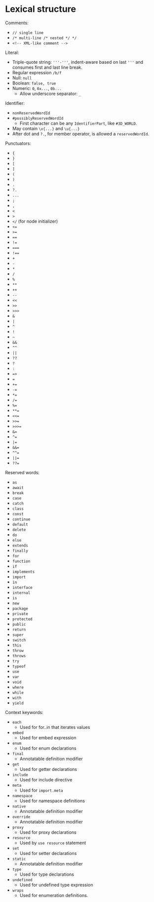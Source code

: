 # Lexical structure

Comments:

- `// single line`
- `/* multi-line /* nested */ */`
- `<!-- XML-like comment -->`

Literal:

- Triple-quote string: `'''-'''`, indent-aware based on last `'''` and consumes first and last line break.
- Regular expression `/b/f`
- Null: `null`
- Boolean: `false, true`
- Numeric: `0`, `0x...`, `0b...`
  - Allow underscore separator: `_`

Identifier:

- `nonReservedWordId`
- `#possiblyReservedWordId`
  - First character can be any `IdentifierPart`, like `#3D_WORLD`.
- May contain `\x{...}` and `\u{...}`
- After dot and `?.`, for member operator, is allowed a `reservedWordId`.

Punctuators:

- `{`
- `}`
- `[`
- `]`
- `(`
- `)`
- `.`
- `?.`
- `...`
- `;`
- `,`
- `<`
- `>`
- `</` (for node initializer)
- `<=`
- `>=`
- `==`
- `!=`
- `===`
- `!==`
- `+`
- `-`
- `*`
- `/`
- `%`
- `**`
- `++`
- `--`
- `<<`
- `>>`
- `>>>`
- `&`
- `|`
- `^`
- `!`
- `~`
- `&&`
- `^^`
- `||`
- `??`
- `?`
- `:`
- `=>`
- `=`
- `+=`
- `-=`
- `*=`
- `/=`
- `%=`
- `**=`
- `<<=`
- `>>=`
- `>>>=`
- `&=`
- `^=`
- `|=`
- `&&=`
- `^^=`
- `||=`
- `??=`

Reserved words:

- `as`
- `await`
- `break`
- `case`
- `catch`
- `class`
- `const`
- `continue`
- `default`
- `delete`
- `do`
- `else`
- `extends`
- `finally`
- `for`
- `function`
- `if`
- `implements` 
- `import`
- `in`
- `interface`
- `internal`
- `is`
- `new`
- `package`
- `private`
- `protected`
- `public`
- `return`
- `super`
- `switch`
- `this`
- `throw`
- `throws`
- `try`
- `typeof`
- `use`
- `var`
- `void`
- `where`
- `while`
- `with`
- `yield`

Context keywords:

- `each`
  - Used for for..in that iterates values
- `embed`
  - Used for embed expression
- `enum`
  - Used for enum declarations
- `final`
  - Annotatable definition modifier
- `get`
  - Used for getter declarations
- `include`
  - Used for include directive
- `meta`
  - Used for `import.meta`
- `namespace`
  - Used for namespace definitions
- `native`
  - Annotatable definition modifier
- `override`
  - Annotatable definition modifier
- `proxy`
  - Used for proxy declarations
- `resource`
  - Used by `use resource` statement
- `set`
  - Used for setter declarations
- `static`
  - Annotatable definition modifier
- `type`
  - Used for type declarations
- `undefined`
  - Used for undefined type expression
- `wraps`
  - Used for enumeration definitions.